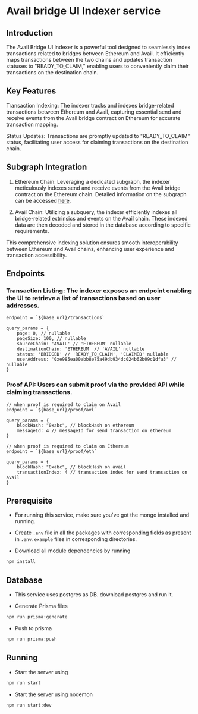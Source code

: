 # Avail bridge UI Indexer service

## Introduction
The Avail Bridge UI Indexer is a powerful tool designed to seamlessly index transactions related to bridges between Ethereum and Avail. It efficiently maps transactions between the two chains and updates transaction statuses to "READY_TO_CLAIM," enabling users to conveniently claim their transactions on the destination chain.

## Key Features
Transaction Indexing: The indexer tracks and indexes bridge-related transactions between Ethereum and Avail, capturing essential send and receive events from the Avail bridge contract on Ethereum for accurate transaction mapping.

Status Updates: Transactions are promptly updated to "READY_TO_CLAIM" status, facilitating user access for claiming transactions on the destination chain.


## Subgraph Integration

1. Ethereum Chain: Leveraging a dedicated subgraph, the indexer meticulously indexes send and receive events from the Avail bridge contract on the Ethereum chain. Detailed information on the subgraph can be accessed [here](./subgraph/).

2. Avail Chain: Utilizing a subquery, the indexer efficiently indexes all bridge-related extrinsics and events on the Avail chain. These indexed data are then decoded and stored in the database according to specific requirements.

This comprehensive indexing solution ensures smooth interoperability between Ethereum and Avail chains, enhancing user experience and transaction accessibility.


## Endpoints

### Transaction Listing: The indexer exposes an endpoint enabling the UI to retrieve a list of transactions based on user addresses.

```
endpoint = `${base_url}/transactions`

query_params = {
    page: 0, // nullable
    pageSize: 100, // nullable
    sourceChain: 'AVAIL' // 'ETHEREUM' nullable
    destinationChain: 'ETHEREUM' // 'AVAIL' nullable
    status: 'BRIDGED' // 'READY_TO_CLAIM', 'CLAIMED' nullable
    userAddress: '0xe985ea00abb8e75a49db934dc024b62b09c1dfa3' // nullable
}
```

### Proof API: Users can submit proof via the provided API while claiming transactions.

```
// when proof is required to claim on Avail
endpoint = `${base_url}/proof/avl`

query_params = {
    blockHash: "0xabc", // blockHash on ethereum
    messageId: 4 // messageId for send transaction on ethereum
}
```

```
// when proof is required to claim on Ethereum
endpoint = `${base_url}/proof/eth`

query_params = {
    blockHash: "0xabc", // blockHash on avail
    transactionIndex: 4 // transaction index for send transaction on avail
}
```


## Prerequisite

- For running this service, make sure you've got the mongo installed and running.

- Create `.env` file in all the packages with corresponding fields as present in `.env.example` files in corresponding directories.

- Download all module dependencies by running
```bash
npm install
```

## Database

- This service uses postgres as DB. download postgres and run it.

- Generate Prisma files
```bash
npm run prisma:generate
```

- Push to prisma
```bash
npm run prisma:push
```

## Running

- Start the server using 
```bash
npm run start
```

- Start the server using nodemon
```bash
npm run start:dev
```
